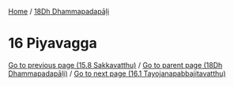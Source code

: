 
[Home](/) / [18Dh Dhammapadapāḷi](../18Dh.md)

# 16 Piyavagga


[Go to previous page (15.8 Sakkavatthu)](15/15.8.md) / [Go to parent page (18Dh Dhammapadapāḷi)](0.md) / [Go to next page (16.1 Tayojanapabbajitavatthu)](16/16.1.md)


